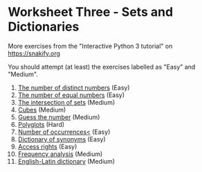 # Worksheet Three - Sets and Dictionaries

More exercises from the "Interactive Python 3 tutorial" on https://snakify.org

You should attempt (at least) the exercises labelled as "Easy" and "Medium".

1. [The number of distinct numbers](https://snakify.org/lessons/sets/problems/number_of_unique/) (Easy)
2. [The number of equal numbers](https://snakify.org/lessons/sets/problems/number_of_coincidental/) (Easy)
3. [The intersection of sets](https://snakify.org/lessons/sets/problems/sets_intersection/) (Medium)
4. [Cubes](https://snakify.org/lessons/sets/problems/cubes/) (Medium)
5. [Guess the number](https://snakify.org/lessons/sets/problems/guess_number/) (Medium)
6. [Polyglots](https://snakify.org/lessons/sets/problems/polyglots/) (Hard)
7. [Number of occurrences<](https://snakify.org/lessons/dictionaries_dicts/problems/number_of_occurrences_before/) (Easy)
8. [Dictionary of synonyms](https://snakify.org/lessons/dictionaries_dicts/problems/synonym_dictionary/) (Easy)
9. [Access rights](https://snakify.org/lessons/dictionaries_dicts/problems/permissions/) (Easy)
10. [Frequency analysis](https://snakify.org/lessons/dictionaries_dicts/problems/frequency_analysis/) (Medium)
11. [English-Latin dictionary](https://snakify.org/lessons/dictionaries_dicts/problems/english_latin_dict/) (Medium)
